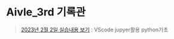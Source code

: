 # Aivle_3rd 기록관
>[2023년 2월 2일 실습내용 보기](https://github.com/ROADwon/Aivle_3rd/blob/main/practice_23_02_02.ipynb)
: VScode jupyer활용 python기초
